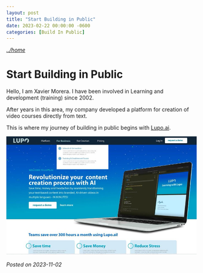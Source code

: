 ```yaml
---
layout: post
title: "Start Building in Public"
date: 2023-02-22 00:00:00 -0600
categories: [Build In Public]
---
```


_[../home](./../../README.md)_
# Start Building in Public


Hello, I am Xavier Morera. I have been involved in Learning and development (training) since 2002.

After years in this area, my company developed a platform for creation of video courses directly from text.

This is where my journey of building in public begins with [Lupo.ai](http://Lupo.ai).

![lupo](./images/lupo.jpg)

_Posted on 2023-11-02_
